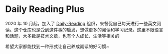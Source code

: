 # Daily Reading Plus

2020 年 10 月起，加入了 [Daily-Reading](https://github.com/daily-reading/daily-reading) 组织，来督促自己每天进行一些英文阅读。这个仓库也是受到这件事的启发，想做更多的阅读和学习记录。这里不限语言和话题，大多数是技术文章，也有个人成长、生活等相关的

希望大家都能找到一种形式让自己养成阅读的好习惯~
